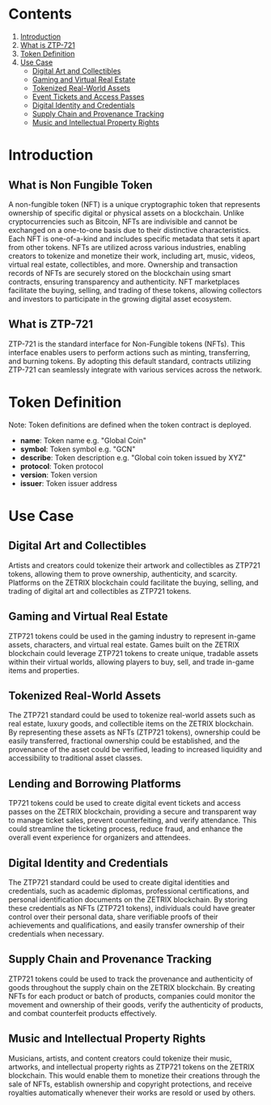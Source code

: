 # Contents

1. [Introduction](#introduction)	
2. [What is ZTP-721](#what-is-ztp-721)	
3. [Token Definition](#token-definition)	
4. [Use Case](#use-case)	
    - [Digital Art and Collectibles](#digital-art-and-collectibles)	
    - [Gaming and Virtual Real Estate](#gaming-and-virtual-real-estate)	
    - [Tokenized Real-World Assets](#tokenized-real-world-assets)	
    - [Event Tickets and Access Passes](#event-tickets-and-access-passes)	
    - [Digital Identity and Credentials](#digital-identity-and-credentials)	
    - [Supply Chain and Provenance Tracking](#supply-chain-and-provenance-tracking)	
    - [Music and Intellectual Property Rights](#music-and-intellectual-property-rights)	

# Introduction

## What is Non Fungible Token

A non-fungible token (NFT) is a unique cryptographic token that represents ownership of specific digital or physical assets on a blockchain. Unlike cryptocurrencies such as Bitcoin, NFTs are indivisible and cannot be exchanged on a one-to-one basis due to their distinctive characteristics. Each NFT is one-of-a-kind and includes specific metadata that sets it apart from other tokens. NFTs are utilized across various industries, enabling creators to tokenize and monetize their work, including art, music, videos, virtual real estate, collectibles, and more. Ownership and transaction records of NFTs are securely stored on the blockchain using smart contracts, ensuring transparency and authenticity. NFT marketplaces facilitate the buying, selling, and trading of these tokens, allowing collectors and investors to participate in the growing digital asset ecosystem.

## What is ZTP-721

ZTP-721 is the standard interface for Non-Fungible tokens (NFTs). This interface enables users to perform actions such as minting, transferring, and burning tokens. By adopting this default standard, contracts utilizing ZTP-721 can seamlessly integrate with various services across the network.

# Token Definition
Note: Token definitions are defined when the token contract is deployed.
- **name**: Token name e.g. "Global Coin"
- **symbol**: Token symbol e.g. "GCN"
- **describe**: Token description e.g. "Global coin token issued by XYZ"
- **protocol**: Token protocol
- **version**: Token version
- **issuer**: Token issuer address

# Use Case

## Digital Art and Collectibles
Artists and creators could tokenize their artwork and collectibles as ZTP721 tokens, allowing them to prove ownership, authenticity, and scarcity. Platforms on the ZETRIX blockchain could facilitate the buying, selling, and trading of digital art and collectibles as ZTP721 tokens.

## Gaming and Virtual Real Estate
ZTP721 tokens could be used in the gaming industry to represent in-game assets, characters, and virtual real estate. Games built on the ZETRIX blockchain could leverage ZTP721 tokens to create unique, tradable assets within their virtual worlds, allowing players to buy, sell, and trade in-game items and properties.

## Tokenized Real-World Assets
The ZTP721 standard could be used to tokenize real-world assets such as real estate, luxury goods, and collectible items on the ZETRIX blockchain. By representing these assets as NFTs (ZTP721 tokens), ownership could be easily transferred, fractional ownership could be established, and the provenance of the asset could be verified, leading to increased liquidity and accessibility to traditional asset classes.

## Lending and Borrowing Platforms
TP721 tokens could be used to create digital event tickets and access passes on the ZETRIX blockchain, providing a secure and transparent way to manage ticket sales, prevent counterfeiting, and verify attendance. This could streamline the ticketing process, reduce fraud, and enhance the overall event experience for organizers and attendees.

## Digital Identity and Credentials
The ZTP721 standard could be used to create digital identities and credentials, such as academic diplomas, professional certifications, and personal identification documents on the ZETRIX blockchain. By storing these credentials as NFTs (ZTP721 tokens), individuals could have greater control over their personal data, share verifiable proofs of their achievements and qualifications, and easily transfer ownership of their credentials when necessary.

## Supply Chain and Provenance Tracking
ZTP721 tokens could be used to track the provenance and authenticity of goods throughout the supply chain on the ZETRIX blockchain. By creating NFTs for each product or batch of products, companies could monitor the movement and ownership of their goods, verify the authenticity of products, and combat counterfeit products effectively.

## Music and Intellectual Property Rights
Musicians, artists, and content creators could tokenize their music, artworks, and intellectual property rights as ZTP721 tokens on the ZETRIX blockchain. This would enable them to monetize their creations through the sale of NFTs, establish ownership and copyright protections, and receive royalties automatically whenever their works are resold or used by others.






